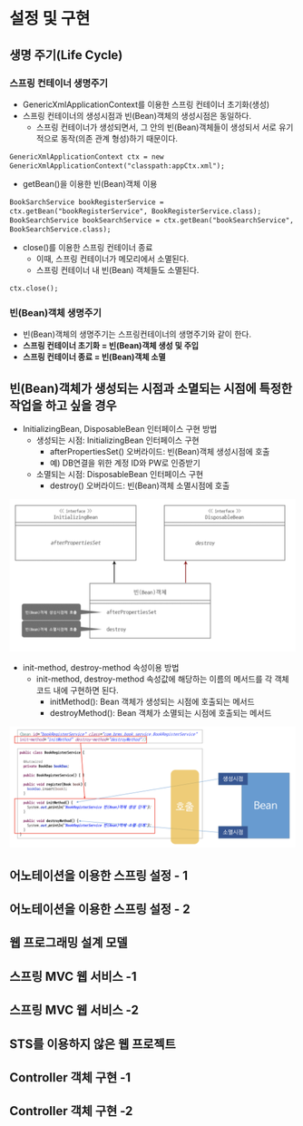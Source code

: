 설정 및 구현
=========

## 생명 주기(Life Cycle)
### 스프링 컨테이너 생명주기
* GenericXmlApplicationContext를 이용한 스프링 컨테이너 초기화(생성)
* 스프링 컨테이너의 생성시점과 빈(Bean)객체의 생성시점은 동일하다.
    - 스프링 컨테이너가 생성되면서, 그 안의 빈(Bean)객체들이 생성되서 서로 유기적으로 동작(의존 관계 형성)하기 때문이다.
```
GenericXmlApplicationContext ctx = new GenericXmlApplicationContext("classpath:appCtx.xml");
```
* getBean()을 이용한 빈(Bean)객체 이용
```
BookSarchService bookRegisterService = ctx.getBean("bookRegisterService", BookRegisterService.class);
BookSearchService bookSearchService = ctx.getBean("bookSearchService", BookSearchService.class);
```
* close()를 이용한 스프링 컨테이너 종료
    - 이때, 스프링 컨테이너가 메모리에서 소멸된다.
    - 스프링 컨테이너 내 빈(Bean) 객체들도 소멸된다.
```
ctx.close();
```     

### 빈(Bean)객체 생명주기
* 빈(Bean)객체의 생명주기는 스프링컨테이너의 생명주기와 같이 한다.
* **스프링 컨테이너 초기화 = 빈(Bean)객체 생성 및 주입**
* **스프링 컨테이너 종료 = 빈(Bean)객체 소멸**

## 빈(Bean)객체가 생성되는 시점과 소멸되는 시점에 특정한 작업을 하고 싶을 경우
* InitializingBean, DisposableBean 인터페이스 구현 방법
    - 생성되는 시점: InitializingBean 인터페이스 구현
        + afterPropertiesSet() 오버라이드: 빈(Bean)객체 생성시점에 호출
        + 예) DB연결을 위한 계정 ID와 PW로 인증받기 
    - 소멸되는 시점: DisposableBean 인터페이스 구현
        + destroy() 오버라이드: 빈(Bean)객체 소멸시점에 호출
<img src="/images/13.png" />    

* init-method, destroy-method 속성이용 방법
    - init-method, destroy-method 속성값에 해당하는 이름의 메서드를 각 객체 코드 내에 구현하면 된다.
        + initMethod(): Bean 객체가 생성되는 시점에 호출되는 메서드
        + destroyMethod(): Bean 객체가 소멸되는 시점에 호출되는 메서드
<img src="/images/14.png" />    














## 어노테이션을 이용한 스프링 설정 - 1
## 어노테이션을 이용한 스프링 설정 - 2
## 웹 프로그래밍 설계 모델
## 스프링 MVC 웹 서비스 -1
## 스프링 MVC 웹 서비스 -2
## STS를 이용하지 않은 웹 프로젝트
## Controller 객체 구현 -1
## Controller 객체 구현 -2
